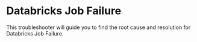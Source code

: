 <properties pageTitle="TSG Summary: Databricks Job Failure"
            description="TSG Summary: Databricks Job Failure"
            service="Microsoft.Databricks"
            resource="Microsoft.Databricks/workspaces"
            authors="JRMayberry"
            ms.author="rimayber"
            displayOrder=""
            selfHelpType="TSG_Description"
            supportTopicIds=""
            resourceTags=""
            productPesIds=""
            cloudEnvironments="public, fairfax, usnat, ussec"
            articleId="188349e8-317b-4547-876a-39cf3ff7528a"
            ownershipId="Centennial_CloudNet_LoadBalancer" />

# Databricks Job Failure

This troubleshooter will guide you to find the root cause and resolution for Databricks Job Failure.
